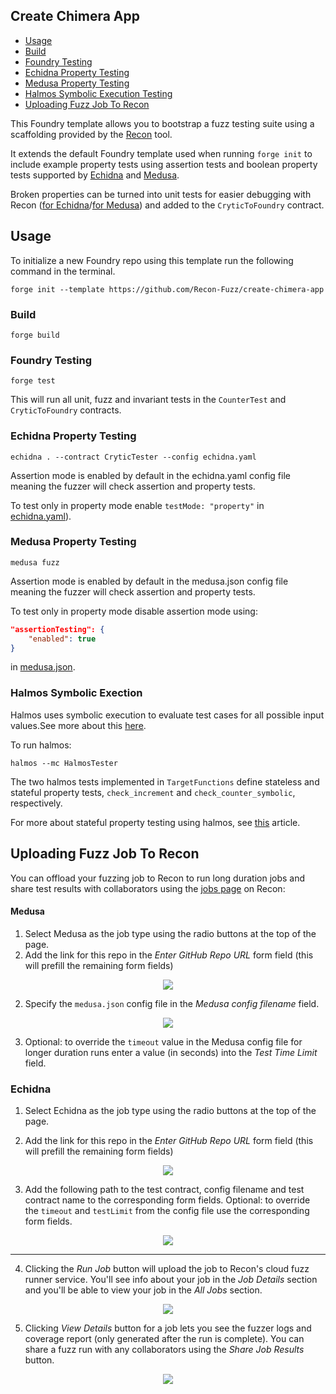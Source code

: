 ## Create Chimera App


- [Usage](#usage)
- [Build](#build)
- [Foundry Testing](#foundry-testing)
- [Echidna Property Testing](#echidna-property-testing)
- [Medusa Property Testing](#medusa-property-testing)
- [Halmos Symbolic Execution Testing](#halmos-symbolic-exection)
- [Uploading Fuzz Job To Recon](#uploading-fuzz-job-to-recon)

This Foundry template allows you to bootstrap a fuzz testing suite using a scaffolding provided by the [Recon](https://getrecon.xyz/) tool.

It extends the default Foundry template used when running `forge init` to include example property tests using assertion tests and boolean property tests supported by [Echidna](https://github.com/crytic/echidna) and [Medusa](https://github.com/crytic/medusa).

Broken properties can be turned into unit tests for easier debugging with Recon ([for Echidna](https://getrecon.xyz/tools/echidna)/[for Medusa](https://getrecon.xyz/tools/medusa)) and added to the `CryticToFoundry` contract.

## Usage
To initialize a new Foundry repo using this template run the following command in the terminal.

```shell
forge init --template https://github.com/Recon-Fuzz/create-chimera-app
```

### Build

```shell
forge build
```

### Foundry Testing

```shell
forge test
```

This will run all unit, fuzz and invariant tests in the `CounterTest` and `CryticToFoundry` contracts.

### Echidna Property Testing

```shell
echidna . --contract CryticTester --config echidna.yaml
```
Assertion mode is enabled by default in the echidna.yaml config file meaning the fuzzer will check assertion and property tests. 

To test only in property mode enable `testMode: "property"` in [echidna.yaml](https://github.com/Recon-Fuzz/create-chimera-app/blob/main/echidna.yaml)).

### Medusa Property Testing

```shell
medusa fuzz
```
Assertion mode is enabled by default in the medusa.json config file meaning the fuzzer will check assertion and property tests. 

To test only in property mode disable assertion mode using:

```json
"assertionTesting": {
    "enabled": true
}  
```

in [medusa.json](https://github.com/Recon-Fuzz/create-chimera-app/blob/main/medusa.json).

### Halmos Symbolic Exection

Halmos uses symbolic execution to evaluate test cases for all possible input values.See more about this [here](https://github.com/a16z/halmos).

To run halmos:

```shell
halmos --mc HalmosTester
```

The two halmos tests implemented in `TargetFunctions` define stateless and stateful property tests, `check_increment` and `check_counter_symbolic`, respectively.

For more about stateful property testing using halmos, see [this](https://a16zcrypto.com/posts/article/implementing-stateful-invariant-testing-with-halmos/) article.

## Uploading Fuzz Job To Recon

You can offload your fuzzing job to Recon to run long duration jobs and share test results with collaborators using the [jobs page](https://getrecon.xyz/dashboard/jobs) on Recon:

#### Medusa
1. Select Medusa as the job type using the radio buttons at the top of the page.
2. Add the link for this repo in the *Enter GitHub Repo URL* form field (this will prefill the remaining form fields)
<div align="center">
    <img src="https://github.com/Recon-Fuzz/create-chimera-app/assets/94120714/9f9038f6-5f9f-4b0a-bdc0-ba6aedaaaded">
</div>    

2. Specify the `medusa.json` config file in the *Medusa config filename* field.
<div align="center">
  <img src="https://github.com/Recon-Fuzz/create-chimera-app/assets/94120714/5c2a2763-eff9-4ddf-aa1d-4835f93fc0f4">
</div>

3. Optional: to override the `timeout` value in the Medusa config file for longer duration runs enter a value (in seconds) into the *Test Time Limit* field.

### Echidna
1. Select Echidna as the job type using the radio buttons at the top of the page.
   
2. Add the link for this repo in the *Enter GitHub Repo URL* form field (this will prefill the remaining form fields)
<div align="center">
    <img src="https://github.com/Recon-Fuzz/create-chimera-app/assets/94120714/3f9a0dec-60e1-4be7-86bf-fa5d1945c228">
</div>    

3. Add the following path to the test contract, config filename and test contract name to the corresponding form fields. Optional: to override the `timeout` and `testLimit` from the config file use the corresponding form fields.
<div align="center">
    <img src="https://github.com/Recon-Fuzz/create-chimera-app/assets/94120714/6f16e1ce-d753-4390-be3f-a60b40796a25">
</div> 

***

4. Clicking the *Run Job* button will upload the job to Recon's cloud fuzz runner service. You'll see info about your job in the *Job Details* section and you'll be able to view your job in the *All Jobs* section.
<div align="center">
    <img src="https://github.com/Recon-Fuzz/create-chimera-app/assets/94120714/af3420bb-1dab-4be1-bcec-de429a729afe">
</div> 


5. Clicking *View Details* button for a job lets you see the fuzzer logs and coverage report (only generated after the run is complete). You can share a fuzz run with any collaborators using the *Share Job Results* button.
<div align="center">
    <img src="https://github.com/Recon-Fuzz/create-chimera-app/assets/94120714/dd49627a-5875-4ed2-a59c-c02976a4562a">
</div>
  
